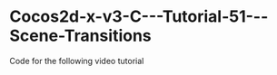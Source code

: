 Cocos2d-x-v3-C---Tutorial-51---Scene-Transitions
================================================

Code for the following video tutorial 
